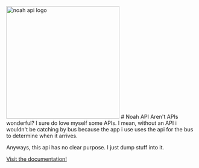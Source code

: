 <img src="https://i.ibb.co/f297NDL/noahAPI.png" alt="noah api logo" width="300"/>
# Noah API
Aren't APIs wonderful? I sure do love myself some APIs.
I mean, without an API i wouldn't be catching by bus because the app i use uses the api for the bus to determine when it arrives.

Anyways, this api has no clear purpose. I just dump stuff into it.

[Visit the documentation!](https://api.ixnoah.repl.co/)
